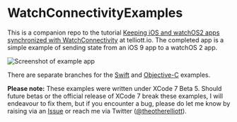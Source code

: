 # WatchConnectivityExamples

This is a companion repo to the tutorial [Keeping iOS and watchOS2 apps synchronized with WatchConnectivity](http://telliott.io/2015/08/11/how-to-communicate-between-ios-and-watchos2.html) at telliott.io. The completed app is a simple example of sending state from an iOS 9 app to a watchOS 2 app.

![Screenshot of example app](http://telliott.io/assets/how-to-communicate-between-ios-and-watchos2/running-app.png)

There are separate branches for the [Swift](https://github.com/theothertomelliott/WatchConnectivityExamples/tree/Swift) and [Objective-C](https://github.com/theothertomelliott/WatchConnectivityExamples/tree/Objective-C) examples.

**Please note:** These examples were written under XCode 7 Beta 5. Should future betas or the official release of XCode 7 break these examples, I will endeavour to fix them, but if you encounter a bug, please do let me know by raising via an [Issue](https://github.com/theothertomelliott/WatchConnectivityExamples/issues) or reach me via Twitter ([@theotherelliott](https://twitter.com/theotherelliott)).